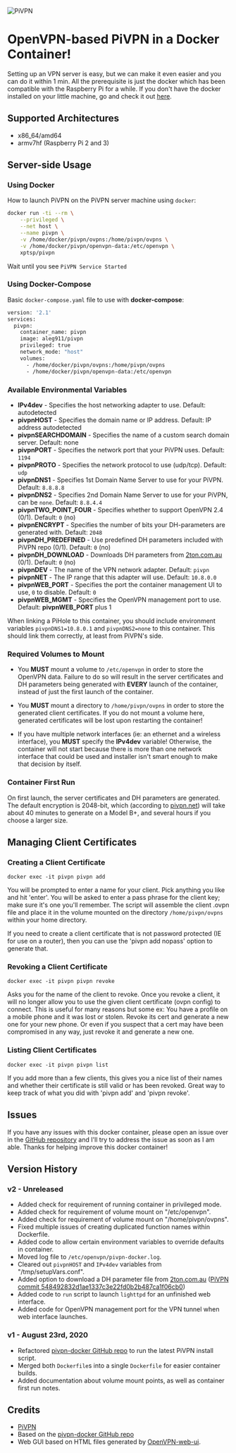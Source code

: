 ![PiVPN](https://blog.virgulilla.com/2018/luisddm-pivpn/pivpn_logo.png)

# OpenVPN-based PiVPN in a Docker Container!

Setting up an VPN server is easy, but we can make it even easier and you can do it within 1 min. All the prerequisite is just the docker which has been compatible with the Raspberry Pi for a while. If you don't have the docker installed on your little machine, go and check it out [here](https://www.raspberrypi.org/blog/docker-comes-to-raspberry-pi/).

## Supported Architectures

- x86_64/amd64
- armv7hf (Raspberry Pi 2 and 3)

## Server-side Usage

### Using Docker

How to launch PiVPN on the PiVPN server machine using ```docker```:
```bash
docker run -ti --rm \
    --privileged \
    --net host \
    --name pivpn \
    -v /home/docker/pivpn/ovpns:/home/pivpn/ovpns \
    -v /home/docker/pivpn/openvpn-data:/etc/openvpn \
    xptsp/pivpn
```
Wait until you see `PiVPN Service Started`

### Using Docker-Compose

Basic `docker-compose.yaml` file to use with **docker-compose**:
```bash
version: '2.1'
services:
  pivpn:
    container_name: pivpn
    image: aleg911/pivpn
    privileged: true
    network_mode: "host"
    volumes:
      - /home/docker/pivpn/ovpns:/home/pivpn/ovpns
      - /home/docker/pivpn/openvpn-data:/etc/openvpn
```

### Available Environmental Variables

- **IPv4dev** - Specifies the host networking adapter to use.  Default: autodetected
- **pivpnHOST** - Specifies the domain name or IP address.  Default: IP address autodetected
- **pivpnSEARCHDOMAIN** - Specifies the name of a custom search domain server.  Default: none
- **pivpnPORT** - Specifies the network port that your PiVPN uses.  Default: `1194`
- **pivpnPROTO** - Specifies the network protocol to use (udp/tcp).  Default: `udp`
- **pivpnDNS1** - Specifies 1st Domain Name Server to use for your PiVPN.  Default: `8.8.8.8`
- **pivpnDNS2** - Specifies 2nd Domain Name Server to use for your PiVPN, can be `none`.  Default: `8.8.4.4`
- **pivpnTWO_POINT_FOUR** - Specifies whether to support OpenVPN 2.4 (0/1).  Default: `0` (no)
- **pivpnENCRYPT** - Specifies the number of bits your DH-parameters are generated with.  Default: `2048`
- **pivpnDH_PREDEFINED** - Use predefined DH parameters included with PiVPN repo (0/1).  Default: `0` (no)
- **pivpnDH_DOWNLOAD** - Downloads DH parameters from [2ton.com.au](https://2ton.com.au) (0/1).  Default: `0` (no)
- **pivpnDEV** - The name of the VPN network adapter.  Default: `pivpn`
- **pivpnNET** - The IP range that this adapter will use.  Default: `10.8.0.0`
- **pivpnWEB_PORT** - Specifies the port the container management UI to use, `0` to disable.  Default: `0`
- **pivpnWEB_MGMT** - Specifies the OpenVPN management port to use.  Default: **pivpnWEB_PORT** plus 1

When linking a PiHole to this container, you should include environment variables `pivpnDNS1=10.8.0.1` and `pivpnDNS2=none` to this container.  This should link them correctly, at least from PiVPN's side.

### Required Volumes to Mount

- You **MUST** mount a volume to `/etc/openvpn` in order to store the OpenVPN data.  Failure to do so will result in the server certificates and DH parameters being generated with **EVERY** launch of the container, instead of just the first launch of the container.

- You **MUST** mount a directory to `/home/pivpn/ovpns` in order to store the generated client certificates.  If you do not mount a volume here, generated certificates will be lost upon restarting the container!

- If you have multiple network interfaces (ie: an ethernet and a wireless interface), you **MUST** specify the **IPv4dev** variable!  Otherwise, the container will not start because there is more than one network interface that could be used and installer isn't smart enough to make that decision by itself.

### Container First Run

On first launch, the server certificates and DH parameters are generated.  The default encryption is 2048-bit, which (according to [pivpn.net](https://www.pivpn.io)) will take about 40 minutes to generate on a Model B+, and several hours if you choose a larger size.

## Managing Client Certificates

### Creating a Client Certificate
`docker exec -it pivpn pivpn add`

 You will be prompted to enter a name for your client. Pick anything you like and hit 'enter'. You will be asked to enter a pass phrase for the client key; make sure it's one you'll remember. The script will assemble the client .ovpn file and place it in the volume mounted on the directory `/home/pivpn/ovpns` within your home directory.

If you need to create a client certificate that is not password protected (IE for use on a router), then you can use the 'pivpn add nopass' option to generate that.

### Revoking a Client Certificate
`docker exec -it pivpn pivpn revoke`

Asks you for the name of the client to revoke. Once you revoke a client, it will no longer allow you to use the given client certificate (ovpn config) to connect. This is useful for many reasons but some ex: You have a profile on a mobile phone and it was lost or stolen. Revoke its cert and generate a new one for your new phone. Or even if you suspect that a cert may have been compromised in any way, just revoke it and generate a new one.

### Listing Client Certificates
`docker exec -it pivpn pivpn list`

If you add more than a few clients, this gives you a nice list of their names and whether their certificate is still valid or has been revoked. Great way to keep track of what you did with 'pivpn add' and 'pivpn revoke'.

## Issues
If you have any issues with this docker container, please open an issue over in the [GitHub repository](https://github.com/xptsp/pivpn-docker/issues) and I'll try to address the issue as soon as I am able.  Thanks for helping improve this docker container!

## Version History

### v2 - Unreleased
- Added check for requirement of running container in privileged mode.
- Added check for requirement of volume mount on "/etc/openvpn".
- Added check for requirement of volume mount on "/home/pivpn/ovpns".
- Fixed multiple issues of creating duplicated function names within Dockerfile.
- Added code to allow certain environment variables to override defaults in container.
- Moved log file to `/etc/openvpn/pivpn-docker.log`.
- Cleared out `pivpnHOST` and `IPv4dev` variables from "/tmp/setupVars.conf".
- Added option to download a DH parameter file from [2ton.com.au](https://2ton.com.au) ([PiVPN commit 548492832d1ae1337c3e22fd0b2b487ca1f06cb0](https://github.com/pivpn/pivpn/tree/548492832d1ae1337c3e22fd0b2b487ca1f06cb0))
- Added code to `run` script to launch `lighttpd` for an unfinished web interface.
- Added code for OpenVPN management port for the VPN tunnel when web interface launches.

### v1 - August 23rd, 2020
- Refactored [pivpn-docker GitHub repo](https://github.com/ljishen/pivpn-docker) to run the latest PiVPN install script.
- Merged both `Dockerfile`s into a single `Dockerfile` for easier container builds.
- Added documentation about volume mount points, as well as container first run notes.

## Credits

- [PiVPN](https://github.com/pivpn/pivpn)
- Based on the [pivpn-docker GitHub repo](https://github.com/ljishen/pivpn-docker)
- Web GUI based on HTML files generated by [OpenVPN-web-ui](https://github.com/adamwalach/openvpn-web-ui).
